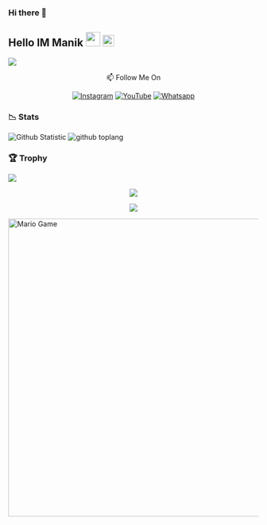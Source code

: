 ### Hi there 👋

<!--
**Arya-Manik/Arya-Manik** is a ✨ _special_ ✨ repository because its `README.md` (this file) appears on your GitHub profile.

Here are some ideas to get you started:

- 🔭 I’m currently working on ...
- 🌱 I’m currently learning ...
- 👯 I’m looking to collaborate on ...
- 🤔 I’m looking for help with ...
- 💬 Ask me about ...
- 📫 How to reach me: ...
- 😄 Pronouns: ...
- ⚡ Fun fact: ...
-->
## Hello IM Manik <img src="https://github.com/TheDudeThatCode/TheDudeThatCode/blob/master/Assets/Hi.gif" width="29px"> <img src="https://www.gambaranimasi.org/data/media/1904/animasi-bergerak-smiley-kacamata-hitam-0109.gif" width="23px"> 
<img align="center" height="auto" src="https://i.ibb.co/3fCYLDT/20210124-185418.jpg"/>

<p align="center">
📫 Follow Me On
</p>

<p align="center">
<a href="https://www.instagram.com/aryamanik___" target="_blank"><img src="https://img.shields.io/badge/Instagram-%23E4405F.svg?&style=flat-square&logo=instagram&logoColor=white" alt="Instagram"></a>
<a href="https://youtube.com/channel/UCNUfcINF0gUTJW8IjPEv5bA" target="_blank"><img src="https://img.shields.io/badge/YouTube-%231877F2.svg?&style=flat-square&logo=YouTube&logoColor=white" alt="YouTube"></a>
<a href="https://wa.me/6285737134572" target="_blank"><img src="https://img.shields.io/badge/Whatsapp-%808080.svg?&style=flat-square&logo=Whatsapp&logoColor=white" alt="Whatsapp"></a>
</p>

### 📉 Stats

![Github Statistic](https://github-readme-stats.vercel.app/api?username=Arya-Manik&layout=compact&show_icons=true&theme=highcontrast&show_owner=true)
![github toplang](https://github-readme-stats.vercel.app/api/top-langs/?username=Arya-Manik&layout=compact&theme=highcontrast)

### 🏆 Trophy

![](https://github-profile-trophy.vercel.app/?username=Arya-Manik&row=2&column=3&layout=compact&theme=onedark)

<p align="center">
   <img src="https://github-readme-streak-stats.herokuapp.com/?user=Arya-Manik" />
</p>

<p align="center">
  <img src="https://komarev.com/ghpvc/?username=Arya-Manik&label=VIEWS&style=flat-square&color=orange" />
</p>

<img src="https://github.com/TheDudeThatCode/TheDudeThatCode/blob/master/Assets/Mario_Gameplay.gif" alt="Mario Game" width="600" />


<!--START_SECTION:waka-->

<!--END_SECTION:waka-->
